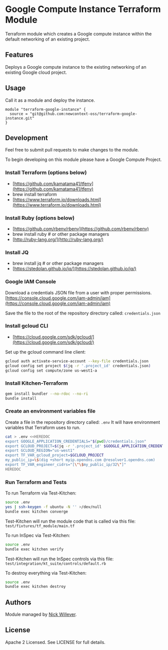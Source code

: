 # Google Compute Instance Terraform Module

Terraform module which creates a Google compute instance within
the default networking of an existing project.

## Features

Deploys a Google compute instance to the existing networking of
an existing Google cloud project.

## Usage

Call it as a module and deploy the instance.

```hcl
module "terraform-google-instance" {
  source = "git@github.com:newcontext-oss/terraform-google-instance.git"
}
```

## Development

Feel free to submit pull requests to make changes to the module.

To begin developing on this module please have a Google Compute Project.

### Install Terraform (options below)

- [https://github.com/kamatama41/tfenv](https://github.com/kamatama41/tfenv)
- brew install terraform
- [https://www.terraform.io/downloads.html](https://www.terraform.io/downloads.html)

### Install Ruby (options below)

- [https://github.com/rbenv/rbenv](https://github.com/rbenv/rbenv)
- brew install ruby # or other package managers
- [http://ruby-lang.org/](http://ruby-lang.org/)

### Install JQ

- brew install jq # or other package managers
- [https://stedolan.github.io/jq/](https://stedolan.github.io/jq/)

### Google IAM Console

Download a credentials JSON file from a user with proper permissions.
[https://console.cloud.google.com/iam-admin/iam](https://console.cloud.google.com/iam-admin/iam)

Save the file to the root of the repository directory called: `credentials.json`

### Install gcloud CLI

- [https://cloud.google.com/sdk/gcloud/](https://cloud.google.com/sdk/gcloud/)

Set up the gcloud command line client:

```sh
gcloud auth activate-service-account --key-file credentials.json
gcloud config set project $(jq -r '.project_id' credentials.json)
gcloud config set compute/zone us-west1-a
```

### Install Kitchen-Terraform

```sh
gem install bundler --no-rdoc --no-ri
bundle install
```

### Create an environment variables file

Create a file in the repository directory called: `.env`
It will have environment variables that Terraform uses to run.

```sh
cat > .env <<HEREDOC
export GOOGLE_APPLICATION_CREDENTIALS="$(pwd)/credentials.json"
export GCLOUD_PROJECT=$(jq -r '.project_id' $GOOGLE_APPLICATION_CREDENTIALS)
export GCLOUD_REGION="us-west1"
export TF_VAR_gcloud_project=$GCLOUD_PROJECT
my_public_ip=\$(dig +short myip.opendns.com @resolver1.opendns.com)
export TF_VAR_engineer_cidrs="[\"\$my_public_ip/32\"]"
HEREDOC

```

### Run Terraform and Tests

To run Terraform via Test-Kitchen:

```sh
source .env
yes | ssh-keygen -f ubuntu -N '' >/dev/null
bundle exec kitchen converge
```

Test-Kitchen will run the module code that is called via this file:
`test/fixtures/tf_module/main.tf`

To run InSpec via Test-Kitchen:

```sh
source .env
bundle exec kitchen verify
```

Test-Kitchen will run the InSpec controls via this file:
`test/integration/kt_suite/controls/default.rb`

To destroy everything via Test-Kitchen:

```sh
source .env
bundle exec kitchen destroy
```

## Authors

Module managed by [Nick Willever](https://github.com/nictrix).

## License

Apache 2 Licensed. See LICENSE for full details.
